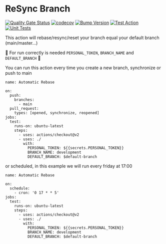 # ReSync Branch

[![Quality Gate Status](https://sonarcloud.io/api/project_badges/measure?project=Joao208_resync-branch&metric=alert_status)](https://sonarcloud.io/summary/new_code?id=Joao208_resync-branch)
[![codecov](https://codecov.io/gh/Joao208/resync-branch/branch/main/graph/badge.svg?token=YK3MIN9SMX)](https://codecov.io/gh/Joao208/resync-branch)
[![Bump Version](https://github.com/Joao208/resync-branch/actions/workflows/bump.yml/badge.svg)](https://github.com/Joao208/resync-branch/actions/workflows/bump.yml)
[![Test Action](https://github.com/Joao208/resync-branch/actions/workflows/test-action.yml/badge.svg)](https://github.com/Joao208/resync-branch/actions/workflows/test-action.yml)
[![Unit Tests](https://github.com/Joao208/resync-branch/actions/workflows/test.yml/badge.svg)](https://github.com/Joao208/resync-branch/actions/workflows/test.yml)


This action will rebase/resync/reset your branch equal your default branch (main/master...)

🚨 For run correctly is needed `PERSONAL_TOKEN`, `BRANCH_NAME` and `DEFAULT_BRANCH` 🚨

You can run this action every time you create a new branch, synchronize or push to main

```
name: Automatic Rebase

on:
  push:
    branches:
      - main
  pull_request:
    types: [opened, synchronize, reopened]
jobs:
  test:
    runs-on: ubuntu-latest
    steps:
      - uses: actions/checkout@v2
      - uses: ./
        with:
          PERSONAL_TOKEN: ${{secrets.PERSONAL_TOKEN}}
          BRANCH_NAME: development
          DEFAULT_BRANCH: $default-branch
```

or scheduled, in this example we will run every friday at 17:00

```
name: Automatic Rebase

on:
  schedule:
    - cron: '0 17 * * 5'
jobs:
  test:
    runs-on: ubuntu-latest
    steps:
      - uses: actions/checkout@v2
      - uses: ./
        with:
          PERSONAL_TOKEN: ${{secrets.PERSONAL_TOKEN}}
          BRANCH_NAME: development
          DEFAULT_BRANCH: $default-branch
```